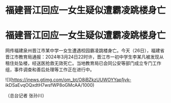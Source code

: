 # 福建晋江回应一女生疑似遭霸凌跳楼身亡

# 福建晋江回应一女生疑似遭霸凌跳楼身亡

网传福建泉州晋江市某中学一女生遭遇校园霸凌跳楼身亡。今天（26日），福建省晋江市教育局通报：2024年3月24日22时许，晋江市一初中学生李某凡被发现从租住处坠楼，经送医抢救无效死亡。当地教育局已会同公安等部门成立专门工作组，事件调查和善后处理等工作正在进行中。

![](https://inews.gtimg.com/om_bt/O8jBZkzUUWOYYap1jvk-
ikDSaEvqOQxdtH7wsfWP8oGMcAA/1000)

（总台记者 张孙川）

